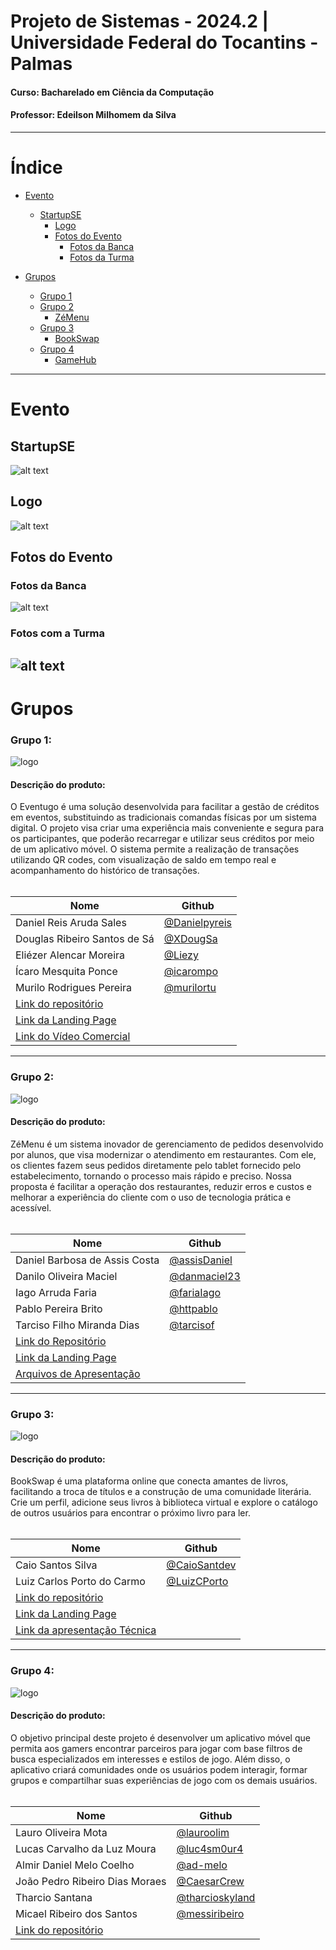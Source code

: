 # Projeto de Sistemas - 2024.2 | Universidade Federal do Tocantins - Palmas
#### Curso: Bacharelado em Ciência da Computação
#### Professor: Edeilson Milhomem da Silva

---
# Índice

- [Evento](#evento)
  - [StartupSE](#startupse)
    - [Logo](#logo)
	- [Fotos do Evento](#fotos-do-evento)
	  - [Fotos da Banca](#fotos-da-banca)
	  - [Fotos da Turma](#fotos-com-a-turma)

- [Grupos](#grupos)
  - [Grupo 1]()
  - [Grupo 2](#grupo-2)
    - [ZéMenu](#descrição-do-produto)
  - [Grupo 3](#grupo-3)
    - [BookSwap](#descrição-do-produto-1)   
  - [Grupo 4](#grupo-4)
    - [GameHub](#descrição-do-produto-3)

---

# Evento

## StartupSE
![alt text](evento-banner.png)

## Logo
![alt text](logo.png)

## Fotos do Evento

### Fotos da Banca
![alt text](foto-banca.png)

### Fotos com a Turma
![alt text](foto-turma.png)
---
# Grupos

### Grupo 1:
![logo](https://github.com/user-attachments/assets/8c094ea6-05e7-4c75-9385-713bed659f85)

#### Descrição do produto:
O Eventugo é uma solução desenvolvida para facilitar a gestão de créditos em eventos, substituindo as tradicionais comandas físicas por um sistema digital. O projeto visa criar uma experiência mais conveniente e segura para os participantes, que poderão recarregar e utilizar seus créditos por meio de um aplicativo móvel. O sistema permite a realização de transações utilizando QR codes, com visualização de saldo em tempo real e acompanhamento do histórico de transações.
</br>
</br>

| Nome                                                              | Github                                         |
|-------------------------------------------------------------------|------------------------------------------------|
| Daniel Reis Aruda Sales                                           | [@Danielpyreis](https://github.com/Danielpyreis)|
| Douglas Ribeiro Santos de Sá                                      | [@XDougSa](https://github.com/XDougSa)         |
| Eliézer Alencar Moreira                                           | [@Liezy](https://github.com/Liezy)             |
| Ícaro Mesquita Ponce                                              | [@icarompo](https://github.com/icarompo)       |
| Murilo Rodrigues Pereira                                          | [@murilortu](https://github.com/murilortu)     |
| [Link do repositório](https://github.com/Liezy/EventuGO)          |                                                |
| [Link da Landing Page](https://eventugo.netlify.app/)                     |                                                |
| [Link do Vídeo Comercial](https://youtu.be/9whs5gzE_2s)                   |                                                |


---

### Grupo 2:
![logo](https://github.com/user-attachments/assets/d92374bc-4a7e-4ec6-bbd2-191ad395907b)

#### Descrição do produto:
ZéMenu é um sistema inovador de gerenciamento de pedidos desenvolvido por alunos, que visa modernizar o atendimento em restaurantes. Com ele, os clientes fazem seus pedidos diretamente pelo tablet fornecido pelo estabelecimento, tornando o processo mais rápido e preciso. Nossa proposta é facilitar a operação dos restaurantes, reduzir erros e custos e melhorar a experiência do cliente com o uso de tecnologia prática e acessível.
</br>
</br>

| Nome                                                              | Github                                         |
|-------------------------------------------------------------------|------------------------------------------------|
| Daniel Barbosa de Assis Costa                                     | [@assisDaniel](https://github.com/assisDaniel) |
| Danilo Oliveira Maciel                                            | [@danmaciel23](https://github.com/danmaciel23) |
| Iago Arruda Faria                                                 | [@fariaIago](https://github.com/fariaIago)     |
| Pablo Pereira Brito                                               | [@httpablo](https://github.com/httpablo)       |
| Tarciso Filho Miranda Dias                                        | [@tarcisof](https://github.com/tarcisof)       |
| [Link do Repositório](https://github.com/assisDaniel/Ze-Menu.git) |                                                |
| [Link da Landing Page](https://httpablo.github.io/landing-page-zemenu/)|                                                |
| [Arquivos de Apresentação](https://github.com/disciplinas-prof-Edeilson-UFT/proj-sist-2024-2/tree/main/Zé%20Menu)||

---
### Grupo 3:
![logo](https://github.com/user-attachments/assets/f4c41849-31d1-43dc-b9be-26cc731e0b18)

#### Descrição do produto:
BookSwap é uma plataforma online que conecta amantes de livros, facilitando a troca de títulos e a construção de uma comunidade literária. Crie um perfil, adicione seus livros à biblioteca virtual e explore o catálogo de outros usuários para encontrar o próximo livro para ler.
</br>
</br>

| Nome                                                              | Github                                                         |
|-------------------------------------------------------------------|----------------------------------------------------------------|
| Caio Santos Silva                                                 | [@CaioSantdev](https://github.com/CaioSantdev)                 |                  |
| Luiz Carlos Porto do Carmo                                        | [@LuizCPorto](https://github.com/LuizCPorto)                   |
| [Link do repositório](https://github.com/BookSwap-PS)             |                                                                |
| [Link da Landing Page](https://bookswap.my.canva.site/)           |                                                                |
| [Link da apresentação Técnica](https://www.canva.com/design/DAGXIPsFdHY/sWDwNkCGRw8uBH3vmnxyhw/edit?utm_content=DAGXIPsFdHY&utm_campaign=designshare&utm_medium=link2&utm_source=sharebutton)|   |


---
### Grupo 4: 
![logo](https://github.com/user-attachments/assets/a845c491-2e65-45de-bd36-c8298866afc9)

#### Descrição do produto:
O objetivo principal deste projeto é desenvolver um aplicativo móvel que permita aos gamers encontrar parceiros para jogar com base filtros de busca especializados em interesses e estilos de jogo. Além disso, o aplicativo criará comunidades onde os usuários podem interagir, formar grupos e compartilhar suas experiências de jogo com os demais usuários.
</br>
</br>

| Nome                                                           | Github                                               |
| -------------------------------------------------------------- | ---------------------------------------------------- |
| Lauro Oliveira Mota                                            | [@lauroolim](https://github.com/lauroolim)           |
| Lucas Carvalho da Luz Moura                                    | [@luc4sm0ur4](https://github.com/luc4sm0ur4)         |
| Almir Daniel Melo Coelho                                       | [@ad-melo](https://github.com/ad-melo)               |
| João Pedro Ribeiro Dias Moraes                                 | [@CaesarCrew](https://github.com/CaesarCrew)         |
| Tharcio Santana                                                | [@tharcioskyland](https://github.com/tharcioskyland) |
| Micael Ribeiro dos Santos                                      | [@messiribeiro](https://github.com/messiribeiro)     |
| [Link do repositório](https://github.com/messiribeiro/GameHub) |                                                      |
